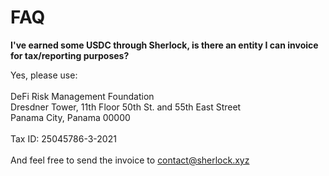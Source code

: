 # FAQ

**I've earned some USDC through Sherlock, is there an entity I can invoice for tax/reporting purposes?**

Yes, please use:\
\
DeFi Risk Management Foundation  \
Dresdner Tower, 11th Floor 50th St. and 55th East Street  \
Panama City, Panama 00000\
\
Tax ID: 25045786-3-2021\
\
And feel free to send the invoice to contact@sherlock.xyz
